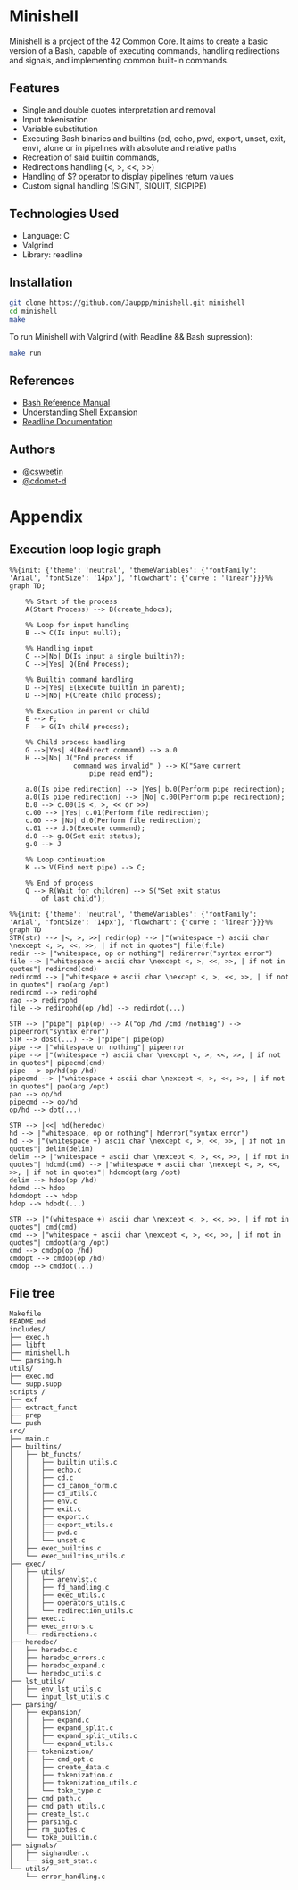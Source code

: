 
# Minishell

Minishell is a project of the 42 Common Core. It aims to create a basic version of a Bash, capable of executing commands, handling redirections and signals, and implementing common built-in commands.

## Features
- Single and double quotes interpretation and removal
- Input tokenisation
- Variable substitution
- Executing Bash binaries and builtins (cd, echo, pwd, export, unset, exit, env), alone or in pipelines with absolute and relative paths
- Recreation of said builtin commands,  
- Redirections handling (<, >, <<, >>)
- Handling of $? operator to display pipelines return values
- Custom signal handling (SIGINT, SIQUIT, SIGPIPE)
## Technologies Used
- Language: C
- Valgrind
- Library: readline



## Installation

```bash
git clone https://github.com/Jauppp/minishell.git minishell
cd minishell
make

```
To run Minishell with Valgrind (with Readline && Bash supression):
```bash
make run
```

## References

- [Bash Reference Manual](https://www.gnu.org/savannah-checkouts/gnu/bash/manual/bash.html)
- [Understanding Shell Expansion](https://effective-shell.com/part-6-advanced-techniques/understanding-shell-expansion/)
- [Readline Documentation](https://www.man7.org/linux/man-pages/man3/readline.3.html)



## Authors

- [@csweetin](https://github.com/cha202)
- [@cdomet-d](https://github.com/Jauppp)


# Appendix

## Execution loop logic graph

```mermaid
%%{init: {'theme': 'neutral', 'themeVariables': {'fontFamily': 'Arial', 'fontSize': '14px'}, 'flowchart': {'curve': 'linear'}}}%%
graph TD;

    %% Start of the process
    A(Start Process) --> B(create_hdocs);

    %% Loop for input handling
    B --> C(Is input null?);
    
    %% Handling input
    C -->|No| D(Is input a single builtin?);
    C -->|Yes| Q(End Process);
    
    %% Builtin command handling
    D -->|Yes| E(Execute builtin in parent);
    D -->|No| F(Create child process);
    
    %% Execution in parent or child
    E --> F;
    F --> G(In child process);
    
    %% Child process handling
    G -->|Yes| H(Redirect command) --> a.0
    H -->|No| J("End process if 
				command was invalid" ) --> K("Save current 
					pipe read end");

    a.0(Is pipe redirection) --> |Yes| b.0(Perform pipe redirection);
    a.0(Is pipe redirection) --> |No| c.00(Perform pipe redirection);
    b.0 --> c.00(Is <, >, << or >>)
	c.00 --> |Yes| c.01(Perform file redirection);
	c.00 --> |No| d.0(Perform file redirection);
    c.01 --> d.0(Execute command);
    d.0 --> g.0(Set exit status);
	g.0 --> J

    %% Loop continuation
    K --> V(Find next pipe) --> C;
    
    %% End of process
    Q --> R(Wait for children) --> S("Set exit status 
		of last child");
```
```mermaid
%%{init: {'theme': 'neutral', 'themeVariables': {'fontFamily': 'Arial', 'fontSize': '14px'}, 'flowchart': {'curve': 'linear'}}}%%
graph TD
STR(str) --> |<, >, >>| redir(op) --> |"(whitespace +) ascii char \nexcept <, >, <<, >>, | if not in quotes"| file(file)
redir --> |"whitespace, op or nothing"| redirerror("syntax error")
file --> |"whitespace + ascii char \nexcept <, >, <<, >>, | if not in quotes"| redircmd(cmd)
redircmd --> |"whitespace + ascii char \nexcept <, >, <<, >>, | if not in quotes"| rao(arg /opt)
redircmd --> redirophd
rao --> redirophd
file --> redirophd(op /hd) --> redirdot(...)

STR --> |"pipe"| pip(op) --> A("op /hd /cmd /nothing") --> pipeerror("syntax error")
STR --> dost(...) --> |"pipe"| pipe(op)
pipe --> |"whitespace or nothing"| pipeerror
pipe --> |"(whitespace +) ascii char \nexcept <, >, <<, >>, | if not in quotes"| pipecmd(cmd)
pipe --> op/hd(op /hd)
pipecmd --> |"whitespace + ascii char \nexcept <, >, <<, >>, | if not in quotes"| pao(arg /opt)
pao --> op/hd
pipecmd --> op/hd
op/hd --> dot(...)

STR --> |<<| hd(heredoc)
hd --> |"whitespace, op or nothing"| hderror("syntax error")
hd --> |"(whitespace +) ascii char \nexcept <, >, <<, >>, | if not in quotes"| delim(delim)
delim --> |"whitespace + ascii char \nexcept <, >, <<, >>, | if not in quotes"| hdcmd(cmd) --> |"whitespace + ascii char \nexcept <, >, <<, >>, | if not in quotes"| hdcmdopt(arg /opt)
delim --> hdop(op /hd)
hdcmd --> hdop
hdcmdopt --> hdop
hdop --> hdodt(...)

STR --> |"(whitespace +) ascii char \nexcept <, >, <<, >>, | if not in quotes"| cmd(cmd) 
cmd --> |"whitespace + ascii char \nexcept <, >, <<, >>, | if not in quotes"| cmdopt(arg /opt)
cmd --> cmdop(op /hd)
cmdopt --> cmdop(op /hd)
cmdop --> cmddot(...)
```

## File tree
```
Makefile
README.md
includes/
├── exec.h
├── libft
├── minishell.h
└── parsing.h
utils/
├── exec.md
└── supp.supp
scripts	/
├── exf
├── extract_funct
├── prep
└── push	
src/
├── main.c
├── builtins/
│   ├── bt_functs/
│   │   ├── builtin_utils.c	
│   │   ├── echo.c
│   │   ├── cd.c 
│   │   ├── cd_canon_form.c	
│   │   ├── cd_utils.c
│   │   ├── env.c	
│   │   ├── exit.c
│   │   ├── export.c	
│   │   ├── export_utils.c
│   │   ├── pwd.c	
│   │   └── unset.c
│   ├── exec_builtins.c
│   └── exec_builtins_utils.c
├── exec/
│   ├── utils/
│   │   ├── arenvlst.c	
│   │   ├── fd_handling.c	
│   │   ├── exec_utils.c	
│   │   ├── operators_utils.c
│   │   └── redirection_utils.c
│   ├── exec.c	
│   ├── exec_errors.c	
│   └── redirections.c
├── heredoc/
│   ├── heredoc.c	
│   ├── heredoc_errors.c
│   ├── heredoc_expand.c	
│   └── heredoc_utils.c
├── lst_utils/
│   ├── env_lst_utils.c
│   └── input_lst_utils.c
├── parsing/
│   ├── expansion/
│   │   ├── expand.c	
│   │   ├── expand_split.c
│   │   ├── expand_split_utils.c	
│   │   └── expand_utils.c
│   ├── tokenization/
│   │   ├── cmd_opt.c	
│   │   ├── create_data.c
│   │   ├── tokenization.c	
│   │   ├── tokenization_utils.c	
│   │   └── toke_type.c
│   ├── cmd_path.c	
│   ├── cmd_path_utils.c
│   ├── create_lst.c	
│   ├── parsing.c
│   ├── rm_quotes.c	
│   └── toke_builtin.c
├── signals/
│   ├── sighandler.c
│   └── sig_set_stat.c
└── utils/
    └── error_handling.c
```
